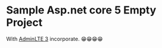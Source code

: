 # Sample Asp.net core 5 Empty Project
With <a href="https://adminlte.io/themes/v3/">AdminLTE 3<a> incorporate. 😁😁😁😁
